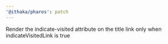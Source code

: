 ```yaml
---
'@ithaka/pharos': patch
---
```


Render the indicate-visited attribute on the title link only when indicateVisitedLink is true
